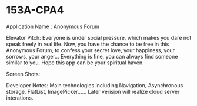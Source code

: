 # 153A-CPA4
Application Name : Anonymous Forum

Elevator Pitch: Everyone is under social pressure, which makes you dare not speak freely in real life. Now, you have the chance to be free in this Anonymous Forum, to confess your secret love, your happiness, your sorrows, your anger... Everything is fine, you can always find someone similar to you. Hope this app can be your spiritual haven.

Screen Shots:

Developer Notes: Main technologies including Navigation, Asynchronous storage, FlatList, ImagePicker...... Later verision will realize cloud server interations.
